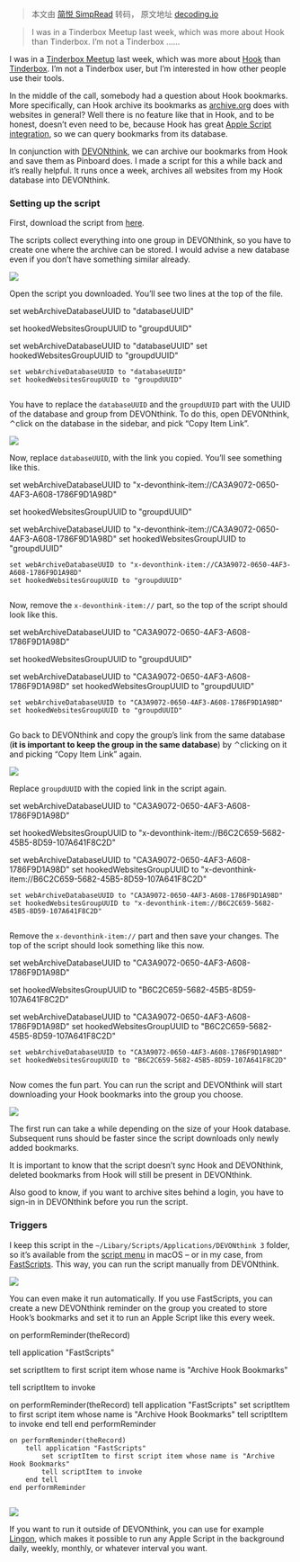 > 本文由 [简悦 SimpRead](http://ksria.com/simpread/) 转码， 原文地址 [decoding.io](https://decoding.io/2022/02/archive-hook-bookmarks-with-devonthink/)

> I was in a Tinderbox Meetup last week, which was more about Hook than Tinderbox. I’m not a Tinderbox ......

I was in a [Tinderbox Meetup](https://vimeo.com/679537458) last week, which was more about [Hook](https://hookproductivity.com/) than [Tinderbox](https://www.eastgate.com/Tinderbox/). I’m not a Tinderbox user, but I’m interested in how other people use their tools.

In the middle of the call, somebody had a question about Hook bookmarks. More specifically, can Hook archive its bookmarks as [archive.org](https://archive.org/) does with websites in general? Well there is no feature like that in Hook, and to be honest, doesn’t even need to be, because Hook has great [Apple Script integration](https://hookproductivity.com/help/automation/hooks-applescript-dictionary/), so we can query bookmarks from its database.

In conjunction with [DEVONthink](https://www.devontechnologies.com/apps/devonthink), we can archive our bookmarks from Hook and save them as Pinboard does. I made a script for this a while back and it’s really helpful. It runs once a week, archives all websites from my Hook database into DEVONthink.

### Setting up the script

First, download the script from [here](https://decoding.io/wp-content/uploads/2022/02/Archive-Hook-Bookmarks.zip).

The scripts collect everything into one group in DEVONthink, so you have to create one where the archive can be stored. I would advise a new database even if you don’t have something similar already.

![](https://decoding.io/wp-content/uploads/2022/02/Screen-Shot-2022-02-23-at-17.02.29.png)

Open the script you downloaded. You’ll see two lines at the top of the file.

set webArchiveDatabaseUUID to "databaseUUID"

set hookedWebsitesGroupUUID to "groupdUUID"

set webArchiveDatabaseUUID to "databaseUUID" set hookedWebsitesGroupUUID to "groupdUUID"

```
set webArchiveDatabaseUUID to "databaseUUID"
set hookedWebsitesGroupUUID to "groupdUUID"


```

You have to replace the `databaseUUID` and the `groupdUUID` part with the UUID of the database and group from DEVONthink. To do this, open DEVONthink, ⌃click on the database in the sidebar, and pick “Copy Item Link”.

![](https://decoding.io/wp-content/uploads/2022/02/Screen-Shot-2022-02-23-at-17.03.28.png)

Now, replace `databaseUUID`, with the link you copied. You’ll see something like this.

set webArchiveDatabaseUUID to "x-devonthink-item://CA3A9072-0650-4AF3-A608-1786F9D1A98D"

set hookedWebsitesGroupUUID to "groupdUUID"

set webArchiveDatabaseUUID to "x-devonthink-item://CA3A9072-0650-4AF3-A608-1786F9D1A98D" set hookedWebsitesGroupUUID to "groupdUUID"

```
set webArchiveDatabaseUUID to "x-devonthink-item://CA3A9072-0650-4AF3-A608-1786F9D1A98D"
set hookedWebsitesGroupUUID to "groupdUUID"


```

Now, remove the `x-devonthink-item://` part, so the top of the script should look like this.

set webArchiveDatabaseUUID to "CA3A9072-0650-4AF3-A608-1786F9D1A98D"

set hookedWebsitesGroupUUID to "groupdUUID"

set webArchiveDatabaseUUID to "CA3A9072-0650-4AF3-A608-1786F9D1A98D" set hookedWebsitesGroupUUID to "groupdUUID"

```
set webArchiveDatabaseUUID to "CA3A9072-0650-4AF3-A608-1786F9D1A98D"
set hookedWebsitesGroupUUID to "groupdUUID"


```

Go back to DEVONthink and copy the group’s link from the same database (**it is important to keep the group in the same database**) by ⌃clicking on it and picking “Copy Item Link” again.

![](https://decoding.io/wp-content/uploads/2022/02/Screen-Shot-2022-02-23-at-17.15.24.png)

Replace `groupdUUID` with the copied link in the script again.

set webArchiveDatabaseUUID to "CA3A9072-0650-4AF3-A608-1786F9D1A98D"

set hookedWebsitesGroupUUID to "x-devonthink-item://B6C2C659-5682-45B5-8D59-107A641F8C2D"

set webArchiveDatabaseUUID to "CA3A9072-0650-4AF3-A608-1786F9D1A98D" set hookedWebsitesGroupUUID to "x-devonthink-item://B6C2C659-5682-45B5-8D59-107A641F8C2D"

```
set webArchiveDatabaseUUID to "CA3A9072-0650-4AF3-A608-1786F9D1A98D"
set hookedWebsitesGroupUUID to "x-devonthink-item://B6C2C659-5682-45B5-8D59-107A641F8C2D"


```

Remove the `x-devonthink-item://` part and then save your changes. The top of the script should look something like this now.

set webArchiveDatabaseUUID to "CA3A9072-0650-4AF3-A608-1786F9D1A98D"

set hookedWebsitesGroupUUID to "B6C2C659-5682-45B5-8D59-107A641F8C2D"

set webArchiveDatabaseUUID to "CA3A9072-0650-4AF3-A608-1786F9D1A98D" set hookedWebsitesGroupUUID to "B6C2C659-5682-45B5-8D59-107A641F8C2D"

```
set webArchiveDatabaseUUID to "CA3A9072-0650-4AF3-A608-1786F9D1A98D"
set hookedWebsitesGroupUUID to "B6C2C659-5682-45B5-8D59-107A641F8C2D"


```

Now comes the fun part. You can run the script and DEVONthink will start downloading your Hook bookmarks into the group you choose.

![](https://decoding.io/wp-content/uploads/2022/02/Screen-Shot-2022-02-23-at-17.13.24.png)

The first run can take a while depending on the size of your Hook database. Subsequent runs should be faster since the script downloads only newly added bookmarks.

It is important to know that the script doesn’t sync Hook and DEVONthink, deleted bookmarks from Hook will still be present in DEVONthink.

Also good to know, if you want to archive sites behind a login, you have to sign-in in DEVONthink before you run the script.

### Triggers

I keep this script in the `~/Libary/Scripts/Applications/DEVONthink 3` folder, so it’s available from the [script menu](https://support.apple.com/guide/script-editor/access-scripts-using-the-script-menu-scpedt27975/mac) in macOS – or in my case, from [FastScripts](https://redsweater.com/fastscripts/). This way, you can run the script manually from DEVONthink.

![](https://decoding.io/wp-content/uploads/2022/02/Screen-Shot-2022-02-23-at-17.25.43.png)

You can even make it run automatically. If you use FastScripts, you can create a new DEVONthink reminder on the group you created to store Hook’s bookmarks and set it to run an Apple Script like this every week.

on performReminder(theRecord)

tell application "FastScripts"

set scriptItem to first script item whose name is "Archive Hook Bookmarks"

tell scriptItem to invoke

on performReminder(theRecord) tell application "FastScripts" set scriptItem to first script item whose name is "Archive Hook Bookmarks" tell scriptItem to invoke end tell end performReminder

```
on performReminder(theRecord)
	tell application "FastScripts"
		set scriptItem to first script item whose name is "Archive Hook Bookmarks"
		tell scriptItem to invoke
	end tell
end performReminder


```

![](https://decoding.io/wp-content/uploads/2022/02/Screen-Shot-2022-02-23-at-17.28.51.png)

If you want to run it outside of DEVONthink, you can use for example [Lingon](https://www.peterborgapps.com/lingon/), which makes it possible to run any Apple Script in the background daily, weekly, monthly, or whatever interval you want.